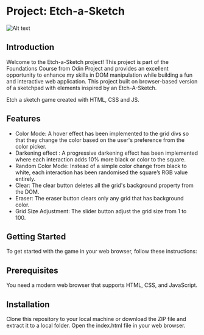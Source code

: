 # Project: Etch-a-Sketch

![Alt text](image.png)

## Introduction

Welcome to the Etch-a-Sketch project! This project is part of the Foundations Course from Odin Project and provides an excellent opportunity to enhance my skills in DOM manipulation while building a fun and interactive web application. This project built on browser-based version of a sketchpad with elements inspired by an Etch-A-Sketch.

Etch a sketch game created with HTML, CSS and JS.

## Features

- Color Mode: A hover effect has been implemented to the grid divs so that they change the color based on the user's preference from the color picker.
- Darkening effect : A progressive darkening effect has been implemented where each interaction adds 10% more black or color to the square.
- Random Color Mode: Instead of a simple color change from black to white, each interaction has been randomised the square’s RGB value entirely.
- Clear: The clear button deletes all the grid's background property from the DOM.
- Eraser: The eraser button clears only any grid that has background color.
- Grid Size Adjustment: The slider button adjust the grid size from 1 to 100.

## Getting Started

To get started with the game in your web browser, follow these instructions:

## Prerequisites

You need a modern web browser that supports HTML, CSS, and JavaScript.

## Installation

Clone this repository to your local machine or download the ZIP file and extract it to a local folder. Open the index.html file in your web browser.

